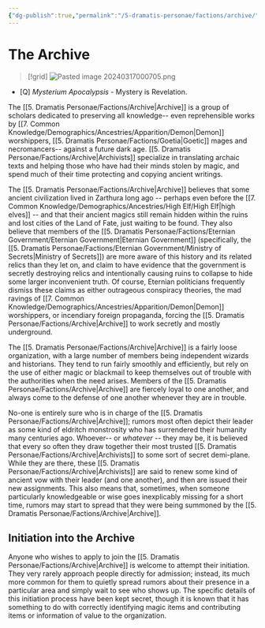 ```yaml
---
{"dg-publish":true,"permalink":"/5-dramatis-personae/factions/archive/","noteIcon":""}
---
```


# The Archive

>[!grid]
>![Pasted image 20240317000705.png](/img/user/x.%20Assets/Attachments/Pasted%20image%2020240317000705.png)

- [Q] *Mysterium Apocalypsis* - Mystery is Revelation.

The [[5. Dramatis Personae/Factions/Archive\|Archive]] is a group of scholars dedicated to preserving all knowledge-- even reprehensible works by [[7. Common Knowledge/Demographics/Ancestries/Apparition/Demon\|Demon]] worshippers, [[5. Dramatis Personae/Factions/Goetia\|Goetic]] mages and necromancers-- against a future dark age. [[5. Dramatis Personae/Factions/Archive\|Archivists]] specialize in translating archaic texts and helping those who have had their minds stolen by magic, and spend much of their time protecting and copying ancient writings. 

The [[5. Dramatis Personae/Factions/Archive\|Archive]] believes that some ancient civilization lived in Zarthura long ago -- perhaps even before the [[7. Common Knowledge/Demographics/Ancestries/High Elf/High Elf\|high elves]] -- and that their ancient magics still remain hidden within the ruins and lost cities of the Land of Fate, just waiting to be found. They also believe that members of the [[5. Dramatis Personae/Factions/Eternian Government/Eternian Government\|Eternian Government]] (specifically, the [[5. Dramatis Personae/Factions/Eternian Government/Ministry of Secrets\|Ministry of Secrets]]) are more aware of this history and its related relics than they let on, and claim to have evidence that the government is secretly destroying relics and intentionally causing ruins to collapse to hide some larger inconvenient truth. Of course, Eternian politicians frequently dismiss these claims as either outrageous conspiracy theories, the mad ravings of [[7. Common Knowledge/Demographics/Ancestries/Apparition/Demon\|Demon]] worshippers, or incendiary foreign propaganda, forcing the [[5. Dramatis Personae/Factions/Archive\|Archive]] to work secretly and mostly underground. 

The [[5. Dramatis Personae/Factions/Archive\|Archive]] is a fairly loose organization, with a large number of members being independent wizards and historians. They tend to run fairly smoothly and efficiently, but rely on the use of either magic or blackmail to keep themselves out of trouble with the authorities when the need arises. Members of the [[5. Dramatis Personae/Factions/Archive\|Archive]] are fiercely loyal to one another, and always come to the defense of one another whenever they are in trouble.

No-one is entirely sure who is in charge of the [[5. Dramatis Personae/Factions/Archive\|Archive]]; rumors most often depict their leader as some kind of eldritch monstrosity who has surrendered their humanity many centuries ago. Whoever-- or *whatever* -- they may be, it is believed that every so often they draw together their most trusted [[5. Dramatis Personae/Factions/Archive\|Archivists]] to some sort of secret demi-plane. While they are there, these [[5. Dramatis Personae/Factions/Archive\|Archivists]] are said to renew some kind of ancient vow with their leader (and one another), and then are issued their new assignments. This also means that, sometimes, when someone particularly knowledgeable or wise goes inexplicably missing for a short time, rumors may start to spread that they were being summoned by the [[5. Dramatis Personae/Factions/Archive\|Archive]].  

## Initiation into the Archive 

Anyone who wishes to apply to join the [[5. Dramatis Personae/Factions/Archive\|Archive]] is welcome to attempt their initiation. They very rarely approach people directly for admission; instead, its much more common for them to quietly spread rumors about their presence in a particular area and simply wait to see who shows up. The specific details of this initiation process have been kept secret, though it is known that it has something to do with correctly identifying magic items and contributing items or information of value to the organization. 